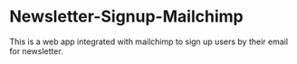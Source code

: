 # Newsletter-Signup-Mailchimp
This is a web app integrated with mailchimp to sign up users by their email for newsletter.
